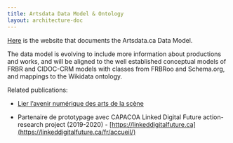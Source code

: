 ```yaml
---
title: Artsdata Data Model & Ontology
layout: architecture-doc
---
```


[Here](https://culturecreates.github.io/artsdata-data-model/) is the website that documents the Artsdata.ca Data Model.

The data model is evolving to include more information about productions and works, and will be aligned to the well established conceptual models of FRBR and CIDOC-CRM models with classes from FRBRoo and Schema.org, and mappings to the Wikidata ontology.  

Related publications:
* [Lier l’avenir numérique des arts de la scène](http://bit.ly/anl2019)

* Partenaire de prototypage avec CAPACOA Linked Digital Future action-research project (2019-2020) - [https://linkeddigitalfuture.ca](https://linkeddigitalfuture.ca/fr/accueil/)
